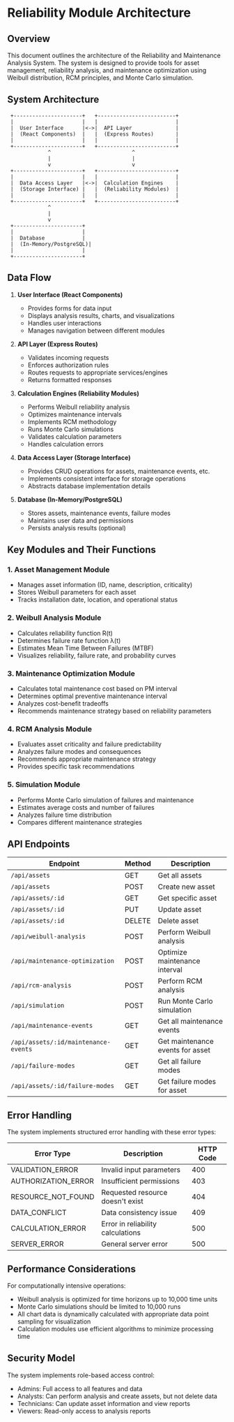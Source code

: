 # Reliability Module Architecture

## Overview

This document outlines the architecture of the Reliability and Maintenance Analysis System. The system is designed to provide tools for asset management, reliability analysis, and maintenance optimization using Weibull distribution, RCM principles, and Monte Carlo simulation.

## System Architecture

```
 +----------------------+   +-------------------------+
 |                      |   |                         |
 |  User Interface      |<->|  API Layer              |
 |  (React Components)  |   |  (Express Routes)       |
 |                      |   |                         |
 +----------------------+   +-------------------------+
             ^                          ^
             |                          |
             v                          v
 +----------------------+   +-------------------------+
 |                      |   |                         |
 |  Data Access Layer   |<->|  Calculation Engines    |
 |  (Storage Interface) |   |  (Reliability Modules)  |
 |                      |   |                         |
 +----------------------+   +-------------------------+
             ^
             |
             v
 +----------------------+
 |                      |
 |  Database            |
 |  (In-Memory/PostgreSQL)|
 |                      |
 +----------------------+
```

## Data Flow 

1. **User Interface (React Components)**
   - Provides forms for data input 
   - Displays analysis results, charts, and visualizations
   - Handles user interactions
   - Manages navigation between different modules

2. **API Layer (Express Routes)**
   - Validates incoming requests
   - Enforces authorization rules
   - Routes requests to appropriate services/engines
   - Returns formatted responses

3. **Calculation Engines (Reliability Modules)**
   - Performs Weibull reliability analysis
   - Optimizes maintenance intervals
   - Implements RCM methodology
   - Runs Monte Carlo simulations
   - Validates calculation parameters
   - Handles calculation errors

4. **Data Access Layer (Storage Interface)**
   - Provides CRUD operations for assets, maintenance events, etc.
   - Implements consistent interface for storage operations
   - Abstracts database implementation details

5. **Database (In-Memory/PostgreSQL)**
   - Stores assets, maintenance events, failure modes 
   - Maintains user data and permissions
   - Persists analysis results (optional)

## Key Modules and Their Functions

### 1. Asset Management Module
- Manages asset information (ID, name, description, criticality)
- Stores Weibull parameters for each asset
- Tracks installation date, location, and operational status

### 2. Weibull Analysis Module
- Calculates reliability function R(t)
- Determines failure rate function λ(t)
- Estimates Mean Time Between Failures (MTBF)
- Visualizes reliability, failure rate, and probability curves

### 3. Maintenance Optimization Module
- Calculates total maintenance cost based on PM interval
- Determines optimal preventive maintenance interval
- Analyzes cost-benefit tradeoffs
- Recommends maintenance strategy based on reliability parameters

### 4. RCM Analysis Module
- Evaluates asset criticality and failure predictability
- Analyzes failure modes and consequences
- Recommends appropriate maintenance strategy
- Provides specific task recommendations

### 5. Simulation Module
- Performs Monte Carlo simulation of failures and maintenance
- Estimates average costs and number of failures
- Analyzes failure time distribution
- Compares different maintenance strategies

## API Endpoints

| Endpoint | Method | Description |
|----------|--------|-------------|
| `/api/assets` | GET | Get all assets |
| `/api/assets` | POST | Create new asset |
| `/api/assets/:id` | GET | Get specific asset |
| `/api/assets/:id` | PUT | Update asset |
| `/api/assets/:id` | DELETE | Delete asset |
| `/api/weibull-analysis` | POST | Perform Weibull analysis |
| `/api/maintenance-optimization` | POST | Optimize maintenance interval |
| `/api/rcm-analysis` | POST | Perform RCM analysis |
| `/api/simulation` | POST | Run Monte Carlo simulation |
| `/api/maintenance-events` | GET | Get all maintenance events |
| `/api/assets/:id/maintenance-events` | GET | Get maintenance events for asset |
| `/api/failure-modes` | GET | Get all failure modes |
| `/api/assets/:id/failure-modes` | GET | Get failure modes for asset |

## Error Handling 

The system implements structured error handling with these error types:

| Error Type | Description | HTTP Code |
|------------|-------------|-----------|
| VALIDATION_ERROR | Invalid input parameters | 400 |
| AUTHORIZATION_ERROR | Insufficient permissions | 403 |
| RESOURCE_NOT_FOUND | Requested resource doesn't exist | 404 |
| DATA_CONFLICT | Data consistency issue | 409 |
| CALCULATION_ERROR | Error in reliability calculations | 500 |
| SERVER_ERROR | General server error | 500 |

## Performance Considerations

For computationally intensive operations:
- Weibull analysis is optimized for time horizons up to 10,000 time units
- Monte Carlo simulations should be limited to 10,000 runs
- All chart data is dynamically calculated with appropriate data point sampling for visualization
- Calculation modules use efficient algorithms to minimize processing time

## Security Model

The system implements role-based access control:
- Admins: Full access to all features and data
- Analysts: Can perform analysis and create assets, but not delete data
- Technicians: Can update asset information and view reports
- Viewers: Read-only access to analysis reports